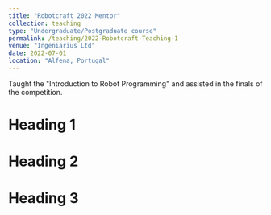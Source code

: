 ```yaml
---
title: "Robotcraft 2022 Mentor"
collection: teaching
type: "Undergraduate/Postgraduate course"
permalink: /teaching/2022-Robotcraft-Teaching-1
venue: "Ingeniarius Ltd"
date: 2022-07-01
location: "Alfena, Portugal"
---
```

Taught the "Introduction to Robot Programming" and assisted in the finals of the competition.

Heading 1
======

Heading 2
======

Heading 3
======
